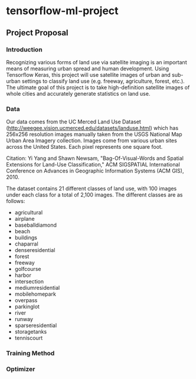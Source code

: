 # tensorflow-ml-project

## Project Proposal

### Introduction

Recognizing various forms of land use via satellite imaging is an important means of measuring urban spread and human development. Using Tensorflow Keras, this project will use satellite images of urban and sub-urban settings to classify land use (e.g. freeway, agriculture, forest, etc.). The ultimate goal of this project is to take high-definition satellite images of whole cities and accurately generate statistics on land use.

### Data

Our data comes from the UC Merced Land Use Dataset (http://weegee.vision.ucmerced.edu/datasets/landuse.html) which has 256x256 resolution images manually taken from the USGS National Map Urban Area Imagery collection. Images come from various urban sites across the United States. Each pixel represents one square foot.

Citation: Yi Yang and Shawn Newsam, "Bag-Of-Visual-Words and Spatial Extensions for Land-Use Classification," ACM SIGSPATIAL International Conference on Advances in Geographic Information Systems (ACM GIS), 2010.

The dataset contains 21 different classes of land use, with 100 images under each class for a total of 2,100 images. The different classes are as follows:

* agricultural
* airplane
* baseballdiamond
* beach
* buildings
* chaparral
* denseresidential
* forest
* freeway
* golfcourse
* harbor
* intersection
* mediumresidential
* mobilehomepark
* overpass
* parkinglot
* river
* runway
* sparseresidential
* storagetanks
* tenniscourt

### Training Method


### Optimizer